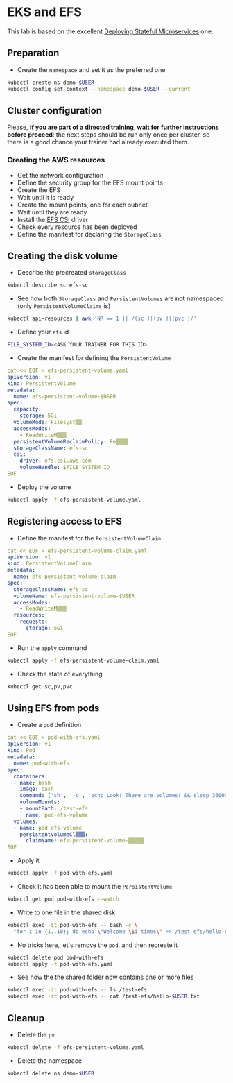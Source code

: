 # EKS and EFS

This lab is based on the excellent [Deploying Stateful Microservices](https://www.eksworkshop.com/beginner/190_efs/) one.

## Preparation

* Create the `namespace` and set it as the preferred one

```bash
kubectl create ns demo-$USER
kubectl config set-context --namespace demo-$USER --current
```

## Cluster configuration

Please, **if you are part of a directed training, wait for further instructions before proceed**: the next steps should be run only once per cluster, so there is a good chance your trainer had already executed them.

### Creating the AWS resources

* Get the network configuration
* Define the security group for the EFS mount points
* Create the EFS
* Wait until it is ready
* Create the mount points, one for each subnet
* Wait until they are ready
* Install the [EFS CSI](https://docs.aws.amazon.com/eks/latest/userguide/efs-csi.html) driver
* Check every resource has been deployed
* Define the manifest for declaring the `StorageClass`

## Creating the disk volume

* Describe the precreated `storageClass`

```bash
kubectl describe sc efs-sc
```

* See how both `StorageClass` and `PersistentVolumes` are **not** namespaced (only `PersistentVolumeClaims` is)

```bash
kubectl api-resources | awk 'NR == 1 || /(sc )|(pv )|(pvc )/'
```

* Define your `efs` id

```bash
FILE_SYSTEM_ID=<ASK YOUR TRAINER FOR THIS ID>
```

* Create the manifest for defining the `PersistentVolume`
  
```yaml
cat << EOF > efs-persistent-volume.yaml
apiVersion: v1
kind: PersistentVolume
metadata:
  name: efs-persistent-volume-$USER
spec:
  capacity:
    storage: 5Gi
  volumeMode: Filesyst▒▒
  accessModes:
    - ReadWriteM▒▒▒
  persistentVolumeReclaimPolicy: Re▒▒▒▒
  storageClassName: efs-sc
  csi:
    driver: efs.csi.aws.com
    volumeHandle: $FILE_SYSTEM_ID
EOF
```

* Deploy the volume

```bash
kubectl apply -f efs-persistent-volume.yaml
```

## Registering access to EFS

* Define the manifest for the `PersistentVolumeClaim`


```yaml
cat << EOF > efs-persistent-volume-claim.yaml
apiVersion: v1
kind: PersistentVolumeClaim
metadata:
  name: efs-persistent-volume-claim
spec:
  storageClassName: efs-sc
  volumeName: efs-persistent-volume-$USER
  accessModes:
    - ReadWriteM▒▒▒
  resources:
    requests:
      storage: 5Gi
EOF
```

* Run the `apply` command

```bash
kubectl apply -f efs-persistent-volume-claim.yaml
```

* Check the state of everything

```bash
kubectl get sc,pv,pvc
```

## Using EFS from pods

* Create a `pod` definition

```yaml
cat << EOF > pod-with-efs.yaml
apiVersion: v1
kind: Pod
metadata:
  name: pod-with-efs
spec:
  containers:
  - name: bash
    image: bash
    command: ['sh', '-c', 'echo Look! There are volumes! && sleep 36000']    
    volumeMounts:
    - mountPath: /test-efs
      name: pod-efs-volume
  volumes:
  - name: pod-efs-volume
    persistentVolumeCl▒▒▒:
      claimName: efs-persistent-volume-▒▒▒▒▒
EOF
```

* Apply it

```bash
kubectl apply -f pod-with-efs.yaml
```

* Check it has been able to mount the `PersistentVolume`

```bash
kubectl get pod pod-with-efs --watch
```

* Write to one file in the shared disk

```bash
kubectl exec -it pod-with-efs -- bash -c \
  "for i in {1..10}; do echo \"Welcome \$i times\" >> /test-efs/hello-$USER.txt; done"
```

* No tricks here, let's remove the `pod`, and then recreate it 

```bash
kubectl delete pod pod-with-efs
kubectl apply -f pod-with-efs.yaml
```

* See how the the shared folder now contains one or more files

```bash
kubectl exec -it pod-with-efs -- ls /test-efs
kubectl exec -it pod-with-efs -- cat /test-efs/hello-$USER.txt
```

## Cleanup

* Delete the `pv`

```bash
kubectl delete -f efs-persistent-volume.yaml
```

* Delete the namespace

```bash
kubectl delete ns demo-$USER
```

